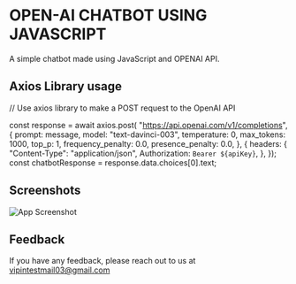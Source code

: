 
# OPEN-AI CHATBOT USING JAVASCRIPT

A simple chatbot made using JavaScript and OPENAI API.



## Axios Library usage

// Use axios library to make a POST request to the OpenAI API


  
  const response = await axios.post(
    "https://api.openai.com/v1/completions",
    {
      prompt: message,
      model: "text-davinci-003",
      temperature: 0,
      max_tokens: 1000,
      top_p: 1,
      frequency_penalty: 0.0,
      presence_penalty: 0.0,
    },
    {
      headers: {
        "Content-Type": "application/json",
        Authorization: `Bearer ${apiKey}`,
      },
    });
    const chatbotResponse = response.data.choices[0].text;



## Screenshots

![App Screenshot](https://drive.google.com/file/d/1R1B7XIOopEGvbD_W7JXZMe5dBfyKCLb8/view?usp=sharing)


## Feedback

If you have any feedback, please reach out to us at vipintestmail03@gmail.com


